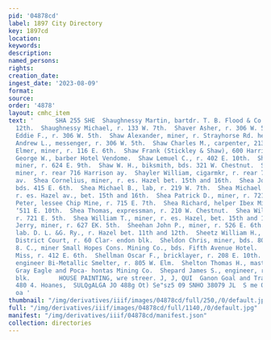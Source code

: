 ```yaml
---
pid: '04878cd'
label: 1897 City Directory
key: 1897cd
location: 
keywords: 
description: 
named_persons: 
rights: 
creation_date: 
ingest_date: '2023-08-09'
format: 
source: 
order: '4878'
layout: cmhc_item
text: '      SHA 255 SHE  Shaughnessy Martin, bartdr. T. B. Flood & Co., r. 417 HE.
  12th.  Shaughnessy Michael, r. 133 W. 7th.  Shaver Asher, r. 306 W. 5th.  Shaver
  Eddie F., r. 306 W. 5th.  Shaw Alexander, miner, r. Strayhorse Rd. head E, 4th.  Shaver
  Andrew L., messenger, r. 306 W. 5th.  Shaw Charles M., carpenter, 213 E. 6th.  Shaw
  Elmer, miner, r. 116 E. 6th.  Shaw Frank (Stickley & Shaw), 600 Harrison av.  Shaw
  George W., barber Hotel Vendome.  Shaw Lemuel C., r. 402 E. 10th.  Shaw Thomas,
  miner, r. 624 E. 9th.  Shaw W. H., biksmith, bds. 321 W. Chestnut.  Shayler Fred,
  miner, r. rear 716 Harrison ay.  Shayler William, cigarmkr, r. rear 716 Harrison
  av.  Shea Cornelius, miner, r. es. Hazel bet. 15th and 16th.  Shea John, miner,
  bds. 415 E. 6th.  Shea Michael B., lab, r. 219 W. 7th.  Shea Michael C., miner,
  r. es. Hazel av., bet. 15th and 16th.  Shea Patrick D., miner, r. 721 E. 5th.  Shea
  Peter, lessee Chip Mine, r. 715 E. 7th.  Shea Richard, helper Ibex Mining Co., r.
  ‘511 E. 10th.  Shea Thomas, expressman, r. 210 W. Chestnut.  Shea William M., miner,
  r. 721 E. 5th.  Shea William T., miner, r. es. Hazel, bet. 15th and 16th.  Sheehan
  Jerry, miner, r. 627 EK. 5th.  Sheehan John P., miner, r. 526 E. 6th.  Sheehan Michael,
  lab. D. L. &G. Ry., r. Hazel bet. 11th and 12th.  Sheetz William H., stenographer
  District Court, r. 60 Clar- endon blk.  Sheldon Chris, miner, bds. 804 E. 6th.  Shell
  8. C., miner Small Hopes Cons. Mining Co., bds. Fifth Avenue Hotel.  Shelling Tillie
  Miss, r. 412 E. 6th.  Shellman Oscar F., bricklayer, r. 208 E. 10th.  Shelton John,
  engineer Bi-Metallic Smelter, r. 805 W. Elm.  Shelton Thomas H., master mechanic
  Gray Eagle and Poca- hontas Mining Co.  Shepard James S., engineer, r. 6 Keystone
  blk.        HOUSE PAINTING, wre streer. J, J, QUI  Ganon Goal and Trading Gompany,
  480 4. Hoanes,  SULQgALGA JO 488g Ot) Se"sz5 09 SNHO 38079 JL  S me O 3 & 22  ~  oe
  oa '
thumbnail: "/img/derivatives/iiif/images/04878cd/full/250,/0/default.jpg"
full: "/img/derivatives/iiif/images/04878cd/full/1140,/0/default.jpg"
manifest: "/img/derivatives/iiif/04878cd/manifest.json"
collection: directories
---
```

